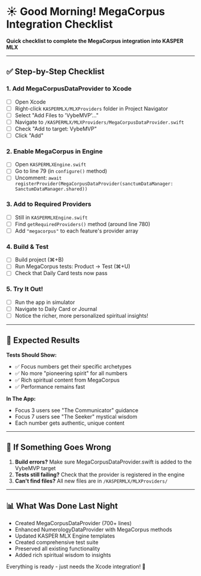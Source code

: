 # ☀️ Good Morning! MegaCorpus Integration Checklist

**Quick checklist to complete the MegaCorpus integration into KASPER MLX**

---

## ✅ Step-by-Step Checklist

### 1. Add MegaCorpusDataProvider to Xcode
- [ ] Open Xcode
- [ ] Right-click `KASPERMLX/MLXProviders` folder in Project Navigator
- [ ] Select "Add Files to 'VybeMVP'..."
- [ ] Navigate to `/KASPERMLX/MLXProviders/MegaCorpusDataProvider.swift`
- [ ] Check "Add to target: VybeMVP"
- [ ] Click "Add"

### 2. Enable MegaCorpus in Engine
- [ ] Open `KASPERMLXEngine.swift`
- [ ] Go to line 79 (in `configure()` method)
- [ ] Uncomment: `await registerProvider(MegaCorpusDataProvider(sanctumDataManager: SanctumDataManager.shared))`

### 3. Add to Required Providers
- [ ] Still in `KASPERMLXEngine.swift`
- [ ] Find `getRequiredProviders()` method (around line 780)
- [ ] Add `"megacorpus"` to each feature's provider array

### 4. Build & Test
- [ ] Build project (⌘+B)
- [ ] Run MegaCorpus tests: Product → Test (⌘+U)
- [ ] Check that Daily Card tests now pass

### 5. Try It Out!
- [ ] Run the app in simulator
- [ ] Navigate to Daily Card or Journal
- [ ] Notice the richer, more personalized spiritual insights!

---

## 🎉 Expected Results

**Tests Should Show:**
- ✅ Focus numbers get their specific archetypes
- ✅ No more "pioneering spirit" for all numbers
- ✅ Rich spiritual content from MegaCorpus
- ✅ Performance remains fast

**In The App:**
- Focus 3 users see "The Communicator" guidance
- Focus 7 users see "The Seeker" mystical wisdom
- Each number gets authentic, unique content

---

## 🚨 If Something Goes Wrong

1. **Build errors?** Make sure MegaCorpusDataProvider.swift is added to the VybeMVP target
2. **Tests still failing?** Check that the provider is registered in the engine
3. **Can't find files?** All new files are in `/KASPERMLX/MLXProviders/`

---

## 📊 What Was Done Last Night

- Created MegaCorpusDataProvider (700+ lines)
- Enhanced NumerologyDataProvider with MegaCorpus methods
- Updated KASPER MLX Engine templates
- Created comprehensive test suite
- Preserved all existing functionality
- Added rich spiritual wisdom to insights

Everything is ready - just needs the Xcode integration! 🌟